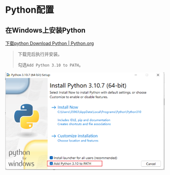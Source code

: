 # Python配置



## 在Windows上安装Python

[下载python Download Python | Python.org](https://www.python.org/downloads/)

> 下载完后执行并安装。
>
> 勾选`Add Python 3.10 to PATH`。

![image-20220913083226129](./Python%E9%85%8D%E7%BD%AE.assets/image-20220913083226129.png)